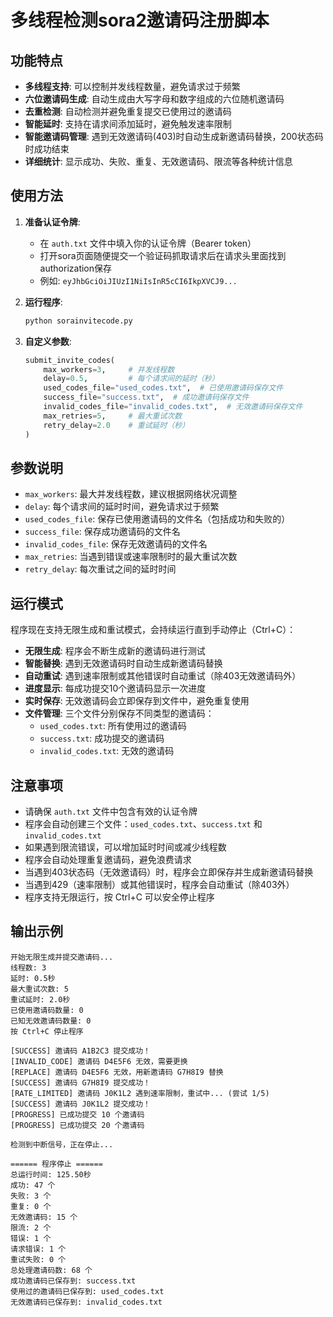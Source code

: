 # 多线程检测sora2邀请码注册脚本


## 功能特点

- **多线程支持**: 可以控制并发线程数量，避免请求过于频繁
- **六位邀请码生成**: 自动生成由大写字母和数字组成的六位随机邀请码
- **去重检测**: 自动检测并避免重复提交已使用过的邀请码
- **智能延时**: 支持在请求间添加延时，避免触发速率限制
- **智能邀请码管理**: 遇到无效邀请码(403)时自动生成新邀请码替换，200状态码时成功结束
- **详细统计**: 显示成功、失败、重复、无效邀请码、限流等各种统计信息

## 使用方法

1. **准备认证令牌**:
   - 在 `auth.txt` 文件中填入你的认证令牌（Bearer token）
   - 打开sora页面随便提交一个验证码抓取请求后在请求头里面找到authorization保存
   - 例如: `eyJhbGciOiJIUzI1NiIsInR5cCI6IkpXVCJ9...`

2. **运行程序**:
   ```python
   python sorainvitecode.py
   ```

3. **自定义参数**:
   ```python
   submit_invite_codes(
       max_workers=3,     # 并发线程数
       delay=0.5,         # 每个请求间的延时（秒）
       used_codes_file="used_codes.txt",  # 已使用邀请码保存文件
       success_file="success.txt",  # 成功邀请码保存文件
       invalid_codes_file="invalid_codes.txt",  # 无效邀请码保存文件
       max_retries=5,     # 最大重试次数
       retry_delay=2.0    # 重试延时（秒）
   )
   ```

## 参数说明

- `max_workers`: 最大并发线程数，建议根据网络状况调整
- `delay`: 每个请求间的延时时间，避免请求过于频繁
- `used_codes_file`: 保存已使用邀请码的文件名（包括成功和失败的）
- `success_file`: 保存成功邀请码的文件名
- `invalid_codes_file`: 保存无效邀请码的文件名
- `max_retries`: 当遇到错误或速率限制时的最大重试次数
- `retry_delay`: 每次重试之间的延时时间

## 运行模式

程序现在支持无限生成和重试模式，会持续运行直到手动停止（Ctrl+C）：

- **无限生成**: 程序会不断生成新的邀请码进行测试
- **智能替换**: 遇到无效邀请码时自动生成新邀请码替换
- **自动重试**: 遇到速率限制或其他错误时自动重试（除403无效邀请码外）
- **进度显示**: 每成功提交10个邀请码显示一次进度
- **实时保存**: 无效邀请码会立即保存到文件中，避免重复使用
- **文件管理**: 三个文件分别保存不同类型的邀请码：
  - `used_codes.txt`: 所有使用过的邀请码
  - `success.txt`: 成功提交的邀请码
  - `invalid_codes.txt`: 无效的邀请码

## 注意事项

- 请确保 `auth.txt` 文件中包含有效的认证令牌
- 程序会自动创建三个文件：`used_codes.txt`、`success.txt` 和 `invalid_codes.txt`
- 如果遇到限流错误，可以增加延时时间或减少线程数
- 程序会自动处理重复邀请码，避免浪费请求
- 当遇到403状态码（无效邀请码）时，程序会立即保存并生成新邀请码替换
- 当遇到429（速率限制）或其他错误时，程序会自动重试（除403外）
- 程序支持无限运行，按 Ctrl+C 可以安全停止程序

## 输出示例

```
开始无限生成并提交邀请码...
线程数: 3
延时: 0.5秒
最大重试次数: 5
重试延时: 2.0秒
已使用邀请码数量: 0
已知无效邀请码数量: 0
按 Ctrl+C 停止程序

[SUCCESS] 邀请码 A1B2C3 提交成功！
[INVALID_CODE] 邀请码 D4E5F6 无效，需要更换
[REPLACE] 邀请码 D4E5F6 无效，用新邀请码 G7H8I9 替换
[SUCCESS] 邀请码 G7H8I9 提交成功！
[RATE_LIMITED] 邀请码 J0K1L2 遇到速率限制，重试中... (尝试 1/5)
[SUCCESS] 邀请码 J0K1L2 提交成功！
[PROGRESS] 已成功提交 10 个邀请码
[PROGRESS] 已成功提交 20 个邀请码

检测到中断信号，正在停止...

====== 程序停止 ======
总运行时间: 125.50秒
成功: 47 个
失败: 3 个
重复: 0 个
无效邀请码: 15 个
限流: 2 个
错误: 1 个
请求错误: 1 个
重试失败: 0 个
总处理邀请码数: 68 个
成功邀请码已保存到: success.txt
使用过的邀请码已保存到: used_codes.txt
无效邀请码已保存到: invalid_codes.txt
```
